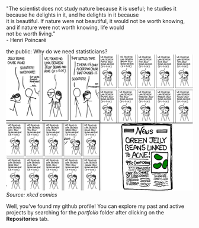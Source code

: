 "The scientist does not study nature because it is useful; he studies it because he delights in it, and he delights in it because     
 it is beautiful. If nature were not beautiful, it would not be worth knowing, and if nature were not worth knowing, life would     
 not be worth living.”   
\- Henri Poincaré

the public: Why do we need statisticians?
![](https://github.com/yossarians/yossarians/blob/main/pVal1.png)   
*Source: xkcd comics*

Well, you've found my github profile! You can explore my past and active projects by searching for the *portfolio* folder after clicking on the **Repositories** tab.
